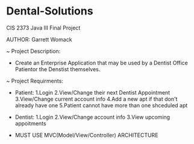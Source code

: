 # Dental-Solutions
CIS 2373 Java III Final Project

AUTHOR: Garrett Womack

~ Project Description:
  - Create an Enterprise Application that may be used by a Dentist       Office Patientor the Denstist themselves.

~ Project Requirments:
  - Patient:
    1.Login
    2.View/Change their next Dentist Appointment
    3.View/Change current account info
    4.Add a new apt if that don't already have one
    5.Patient cannot have more than one shceduled apt

  - Dentist:
    1.Login
    2.View/Change account info
    3.View upcoming appoitments 

  - MUST USE MVC(Model/View/Controller) ARCHITECTURE

    
  
